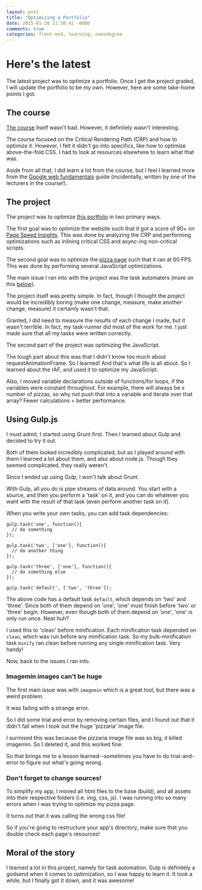 ```yaml
---
layout: post
title: "Optimizing a Portfolio"
date: 2015-01-20 11:50:41 -0800
comments: true
categories: front-end, learning, nanodegree
---
```


# Here's the latest

The latest project was to optimize a portfolio. Once I get the project graded, I will update the portfolio to be my own. However, here are some take-home points I got.

## The course

[The course](https://www.udacity.com/course/viewer#!/c-ud884-nd) itself wasn't bad. However, it definitely wasn't interesting. 

The course focused on the Critical Rendering Path (CRP) and how to optimize it. However, I felt it didn't go into specifics, like how to optimize above-the-fold CSS. I had to look at resources elsewhere to learn what that was. 

Aside from all that, I did learn a lot from the course, but I feel I learned more from the [Google web fundamentals](https://developers.google.com/web/fundamentals/) guide (incidentally, written by one of the lecturers in the course!).

## The project

The project was to optimize [this portfolio](github.com/udacity/frontend-nanodegree-mobile-portfolio) in two primary ways.

The first goal was to optimize the website such that it got a score of 90+ on [Page Speed Insights](https://developers.google.com/speed/pagespeed/insights/?url=abustamam.github.io%2Fmobile-portfolio). This was done by analyzing the CRP and performing optimizations such as inlining critical CSS and async-ing non-critical scripts. 

The second goal was to optimize the [pizza page](http://abustamam.github.io/mobile-portfolio/pizza.html) such that it ran at 60 FPS. This was done by performing several JavaScript optimizations.

The main issue I ran into with the project was the task automaters (more on this [below](#gulp)).

The project itself was pretty simple. In fact, though I thought the project would be incredibly boring (make one change, measure, make another change, measure) it certainly wasn't that. 

Granted, I did need to measure the results of each change I made, but it wasn't terrible. In fact, my task-runner did most of the work for me. I just made sure that all my tasks were written correctly. 

The second part of the project was optimizing the JavaScript.

The tough part about this was that I didn't know too much about requestAnimationFrame. So I learned! And that's what life is all about. So I learned about the rAF, and used it to optimize my JavaScript.

Also, I moved variable declarations outside of functions/for loops, if the variables were constant throughout. For example, there will always be x number of pizzas, so why not push that into a variable and iterate over that array? Fewer calculations = better performance.

## Using Gulp.js

I must admit, I started using Grunt first. Then I learned about Gulp and decided to try it out. 

Both of them looked incredibly complicated, but as I played around with them I learned a lot about them, and also about node.js. Though they seemed complicated, they really weren't. 

Since I ended up using Gulp, I won't talk about Grunt. 

With Gulp, all you do is pipe streams of data around. You start with a source, and then you perform a 'task' on it, and you can do whatever you want with the result of that task (even perform another task on it).

When you write your own tasks, you can add task dependencies:

```
gulp.task('one', function(){
  // do something
});

gulp.task('two', ['one'], function(){
  // do another thing
});

gulp.task('three', ['one'], function(){
  // do something else
});

gulp.task('default', ['two', 'three']);
```

The above code has a default task `default`, which depends on 'two' and 'three'. Since both of them depend on 'one', 'one' must finish before 'two' or 'three' begin. However, even though both of them depend on 'one', 'one' is only run once. Neat huh? 

I used this to 'clean' before minification. Each minification task depended on `clean`, which was run before any minification task. So my bulk-minification task `minify` ran clean before running any single minification task. Very handy! 

Now, back to the issues I ran into.

<a name="gulp"></a>
### Imagemin images can't be huge

The first main issue was with `imagemin` which is a great tool, but there was a weird problem.

It was failing with a strange error. 

So I did some trial and error by removing certain files, and I found out that it didn't fail when I took out the huge 'pizzaria' image file. 

I surmised this was because the pizzaria image file was so big, it killed imagemin. So I deleted it, and this worked fine. 

So that brings me to a lesson learned--sometimes you have to do trial-and-error to figure out what's going wrong. 

### Don't forget to change sources!

To simplify my app, I moved all html files to the base (build), and all assets into their respective folders (i.e. img, css, js). I was running into so many errors when I was trying to optimize my pizza page.

It turns out that it was calling the wrong css file! 

So if you're going to restructure your app's directory, make sure that you double check each page's resources! 

## Moral of the story

I learned a lot in this project, namely for task automation. Gulp is definitely a godsend when it comes to optimization, so I was happy to learn it. It took a while, but I finally got it down, and it was awesome! 